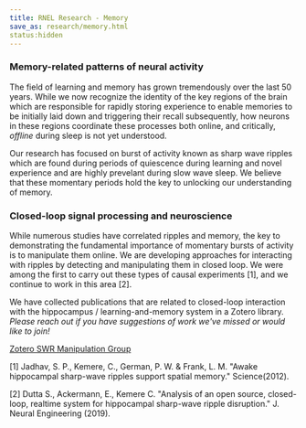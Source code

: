 ```yaml
---
title: RNEL Research - Memory
save_as: research/memory.html
status:hidden
---
```


### Memory-related patterns of neural activity

The field of learning and memory has grown tremendously over the last 50 years. 
While we now recognize the identity of the key regions of the brain which are
responsible for rapidly storing experience to enable memories to be initially
laid down and triggering their recall subsequently, how neurons in these regions
coordinate these processes both online, and critically, _offline_ during sleep
is not yet understood.

Our research has focused on burst of activity known as sharp wave ripples
which are found during periods of quiescence during learning and novel experience
and are highly prevelant during slow wave sleep. We believe that these
momentary periods hold the key to unlocking our understanding of memory.

### Closed-loop signal processing and neuroscience

While numerous studies have correlated ripples and memory, the key to demonstrating
the fundamental importance of momentary bursts of activity is to manipulate them
online. We are developing approaches for interacting with ripples by detecting
and manipulating them in closed loop. We were among the first to carry out these
types of causal experiments [1], and we continue to work in this area [2].

We have collected publications that are related to closed-loop
interaction with the hippocampus / learning-and-memory system in a Zotero library.
_Please reach out if you have suggestions of work we've missed or would like to join!_

[Zotero SWR Manipulation Group](https://www.zotero.org/groups/5518774/swr_manipulation/library)


[1] Jadhav, S. P., Kemere, C., German, P. W. & Frank, L. M. "Awake hippocampal
sharp-wave ripples support spatial memory." Science(2012).

[2] Dutta S., Ackermann, E., Kemere C. "Analysis of an open source, closed-loop, realtime system 
for hippocampal sharp-wave ripple disruption." J. Neural Engineering (2019).

